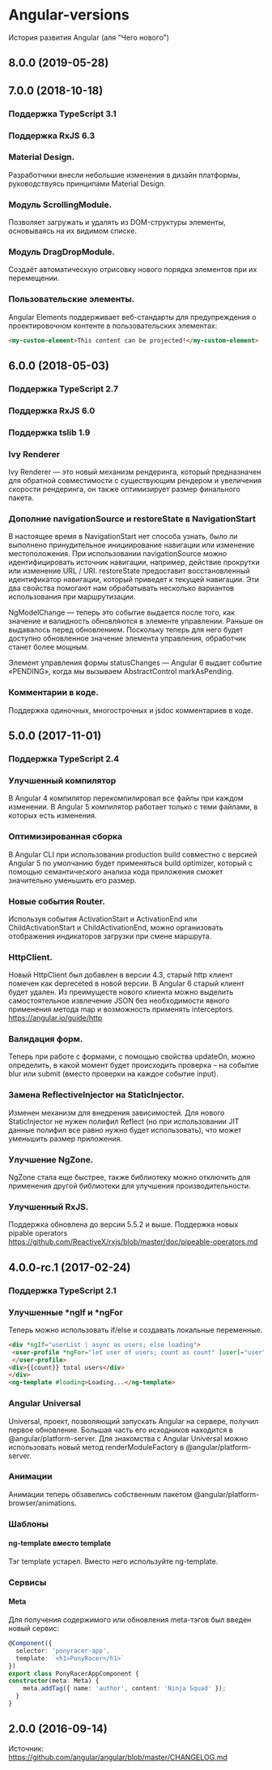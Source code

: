 # Angular-versions
История развития Angular (аля "Чего нового")
## 8.0.0 (2019-05-28)
### 
### 
### 
### 
### 
### 
### 
### 
### 
## 7.0.0 (2018-10-18)
### Поддержка TypeScript 3.1
### Поддержка RxJS 6.3
### Material Design.
Разработчики внесли небольшие изменения в дизайн платформы, руководствуясь принципами Material Design.
### Модуль ScrollingModule.
Позволяет загружать и удалять из DOM-структуры элементы, основываясь на их видимом списке.
### Модуль DragDropModule.
Создаёт автоматическую отрисовку нового порядка элементов при их перемещении.
### Пользовательские элементы.
Angular Elements поддерживает веб-стандарты для предупреждения о проектировочном контенте в пользовательских элементах:
```html
<my-custom-element>This content can be projected!</my-custom-element>
```
## 6.0.0 (2018-05-03)
### Поддержка TypeScript 2.7
### Поддержка RxJS 6.0
### Поддержка tslib 1.9
### Ivy Renderer
Ivy Renderer — это новый механизм рендеринга, который предназначен для обратной совместимости с существующим рендером и увеличения скорости рендеринга, он также оптимизирует размер финального пакета.
### Дополние navigationSource и restoreState в NavigationStart
В настоящее время в NavigationStart нет способа узнать, было ли выполнено принудительное инициирование навигации или изменение местоположения. При использовании navigationSource можно идентифицировать источник навигации, например, действие прокрутки или изменение URL / URI. restoreState предоставит восстановленный идентификатор навигации, который приведет к текущей навигации. Эти два свойства помогают нам обрабатывать несколько вариантов использования при маршрутизации.

NgModelChange — теперь это событие выдается после того, как значение и валидность обновляются в элементе управлении. Раньше он выдавалось перед обновлением. Поскольку теперь для него будет доступно обновленное значение элемента управления, обработчик станет более мощным.

Элемент управления формы statusChanges — Angular 6 выдает событие «PENDING», когда мы вызываем AbstractControl markAsPending.
### Комментарии в коде.
Поддержка одиночных, многострочных и jsdoc комментариев в коде.
### 
### 
### 
### 
### 
### 
## 5.0.0 (2017-11-01)
### Поддержка TypeScript 2.4
### Улучшенный компилятор
В Angular 4 компилятор перекомпилировал все файлы при каждом изменении. В Angular 5 компилятор работает только с теми файлами, в которых есть изменения.
### Оптимизированная сборка
В Angular CLI при использовании production build совместно с версией Angular 5 по умолчанию будет применяться build optimizer, который с помощью семантического анализа кода приложения сможет значительно уменьшить его размер.
### Новые события Router.
Используя события ActivationStart и ActivationEnd или ChildActivationStart и ChildActivationEnd, можно организовать отображения индикаторов загрузки при смене маршрута.
### HttpClient.
Новый HttpClient был добавлен в версии 4.3, старый http клиент помечен как depreceted в новой версии. В Angular 6 старый клиент будет удален. Из преимуществ нового клиента можно выделить самостоятельное извлечение JSON без необходимости явного применения метода map и возможность применять interceptors. https://angular.io/guide/http
### Валидация форм.
Теперь при работе с формами, c помощью свойства updateOn, можно определить, в какой момент будет происходить проверка – на событие blur или submit (вместо проверки на каждое событие input).
### Замена ReflectiveInjector на StaticInjector.
Изменен механизм для внедрения зависимостей. Для нового StaticInjector не нужен полифил Reflect (но при использовании JIT данные полифил все равно нужно будет использовать), что может уменьшить размер приложения.
### Улучшение NgZone.
NgZone стала еще быстрее, также библиотеку можно отключить для применения другой библиотеки для улучшения производительности.
### Улучшенный RxJS.
Поддержка обновлена до версии 5.5.2 и выше. Поддержка новых pipable operators https://github.com/ReactiveX/rxjs/blob/master/doc/pipeable-operators.md
## 4.0.0-rc.1 (2017-02-24)
### Поддержка TypeScript 2.1
### Улучшенные *ngIf и *ngFor
Теперь можно использовать if/else и создавать локальные переменные.
```html
<div *ngIf="userList | async as users; else loading">
 <user-profile *ngFor="let user of users; count as count" [user]="user">
 </user-profile>
<div>{{count}} total users</div>
</div>
<ng-template #loading>Loading...</ng-template>
```
### Angular Universal
Universal, проект, позволяющий запускать Angular на сервере, получил первое обновление. Большая часть его исходников находится в @angular/platform-server. Для знакомства с Angular Universal можно использовать новый метод renderModuleFactory в @angular/platform-server.
### Анимации
Анимации теперь обзавелись собственным пакетом @angular/platform-browser/animations.
### Шаблоны
#### ng-template вместо template
Тэг template устарел. Вместо него используйте ng-template.
### Сервисы
#### Meta
Для получения содержимого или обновления meta-тэгов был введен новый сервис:
```typescript
@Component({
  selector: 'ponyracer-app',
  template: `<h1>PonyRacer</h1>`
})
export class PonyRacerAppComponent {
constructor(meta: Meta) {
    meta.addTag({ name: 'author', content: 'Ninja Squad' });
  }
}
```
## 2.0.0 (2016-09-14)

Источник: https://github.com/angular/angular/blob/master/CHANGELOG.md
